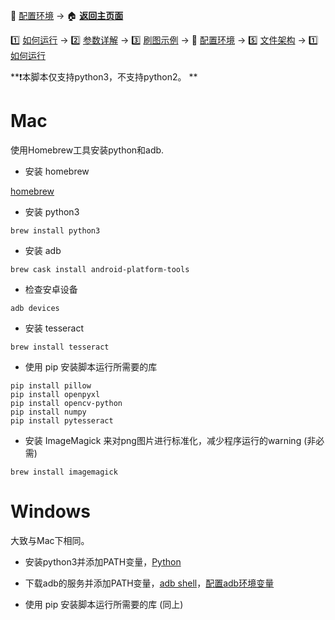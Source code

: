 📙 [配置环境](https://github.com/airbirdx/fgo-auto-run/blob/master/wiki/environment.md) → :house: **[返回主页面](https://github.com/airbirdx/fgo-auto-run)**

1️⃣ [如何运行](https://github.com/airbirdx/fgo-auto-run/blob/master/wiki/howtorun.md) → 2️⃣ [参数详解](https://github.com/airbirdx/fgo-auto-run/blob/master/wiki/parameter.md) → 3️⃣ [刷图示例](https://github.com/airbirdx/fgo-auto-run/blob/master/wiki/example.md) → 📙 [配置环境](https://github.com/airbirdx/fgo-auto-run/blob/master/wiki/environment.md) → :five: [文件架构](https://github.com/airbirdx/fgo-auto-run/blob/master/wiki/architecture.md) → 1️⃣ [如何运行](https://github.com/airbirdx/fgo-auto-run/blob/master/wiki/howtorun.md) 

**:exclamation:本脚本仅支持python3，不支持python2。 **

# Mac

使用Homebrew工具安装python和adb.

* 安装 homebrew
  

[homebrew](https://brew.sh/)

* 安装 python3

```
brew install python3
```

* 安装 adb
  
```
brew cask install android-platform-tools
```

* 检查安卓设备

```
adb devices
```

* 安装 tesseract
  
```
brew install tesseract
```

* 使用 pip 安装脚本运行所需要的库

```
pip install pillow
pip install openpyxl
pip install opencv-python
pip install numpy
pip install pytesseract
```

* 安装 ImageMagick 来对png图片进行标准化，减少程序运行的warning (非必需)

```
brew install imagemagick
```

#  Windows

大致与Mac下相同。

* 安装python3并添加PATH变量，[Python](https://www.python.org/)
* 下载adb的服务并添加PATH变量，[adb shell](http://adbshell.com/downloads)，[配置adb环境变量](https://www.cnblogs.com/cnwutianhao/p/6557571.html)

* 使用 pip 安装脚本运行所需要的库 (同上)